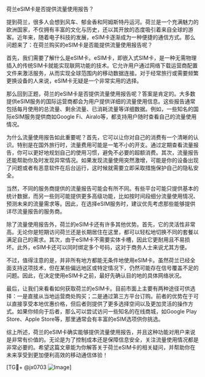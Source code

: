 荷兰eSIM卡是否提供流量使用报告？

提到荷兰，很多人会想到风车、郁金香和阿姆斯特丹运河。荷兰是一个充满魅力的欧洲国家，不仅拥有丰富的文化与历史，还以其开放的态度吸引着来自全球的游客。近年来，随着电子科技的发展，eSIM卡逐渐成为一种便捷的通信方式。那么问题来了：在荷兰购买的eSIM卡是否能提供流量使用报告呢？

首先，我们需要了解什么是eSIM卡。eSIM卡，即嵌入式SIM卡，是一种无需物理插入的传统SIM卡就能实现联网功能的技术。它允许用户通过网络下载运营商配置文件来激活服务，从而实现全球范围内的移动数据连接。对于经常旅行或需要频繁更换设备的人来说，eSIM卡无疑是一个非常实用的选择。

那么回到正题，荷兰的eSIM卡是否提供流量使用报告呢？答案是肯定的。大多数提供eSIM服务的国际运营商都会为用户提供详细的流量使用信息。这些报告通常包括每月使用的总流量、剩余流量、已消耗流量等详细数据。例如，一些知名的国际eSIM服务提供商如Google Fi、Airalo等，都支持用户随时查看自己的流量使用情况。

为什么流量使用报告如此重要呢？首先，它可以让你对自己的消费有一个清晰的认识。特别是在国外旅行时，流量费用可能是一笔不小的开支。通过定期查看流量报告，你可以更好地规划自己的使用习惯，避免不必要的超额消费。其次，流量报告还能帮助你及时发现异常情况。如果发现流量使用突然激增，可能是你的设备出现了问题或者有恶意软件在后台运行，这时候就需要立即采取措施保护自己的隐私安全。

当然，不同的服务商提供的流量报告可能会有所不同。有些平台可能只提供基本的统计数据，而另一些则可能提供更多高级功能，比如按时间段细分流量使用情况、预测未来的流量需求等。因此，在选择eSIM服务时，建议优先考虑那些能够提供详尽流量报告的服务商。

除了流量使用报告外，荷兰的eSIM卡还有许多其他优势。首先，它的灵活性非常高。无论你是短期访问荷兰还是长期居住在这里，都可以轻松地切换不同的套餐以满足自己的需求。其次，由于eSIM卡不需要实体卡槽，因此它更耐用且不易损坏。此外，eSIM卡还可以同时绑定多个号码，这对于商务人士来说尤其方便。

不过，值得注意的是，并非所有地方都能无条件地使用eSIM卡。虽然荷兰已经全面支持这项技术，但在某些偏远地区或特定情况下，仍然可能存在信号覆盖不足的问题。因此，在决定使用eSIM卡之前，最好先确认目的地的具体网络状况。

最后，让我们来看看如何获取荷兰的eSIM卡。目前市面上主要有两种途径可供选择：一是直接从当地运营商处购买；二是通过第三方平台订购。前者的优势在于可以直接享受本地优惠价格，但后者则提供了更多选择空间以及更加灵活的操作方式。如果你倾向于后者，那么可以尝试访问一些知名的在线商城，如Google Play Store、Apple Store等，那里通常会有丰富的eSIM选项供你挑选。

综上所述，荷兰的eSIM卡确实能够提供流量使用报告，并且这种功能对用户来说是非常有价值的。无论是为了控制成本还是保障信息安全，关注流量使用情况都是非常必要的。希望这篇文章能为你解答关于荷兰eSIM卡的相关疑问，并帮助你在未来享受到更加便利高效的移动通信体验！

[TG💪+ @jx0703 ![Image](https://github.com/user-attachments/assets/dbca1d08-cadb-493c-b0ec-ad6f7a83f270)]